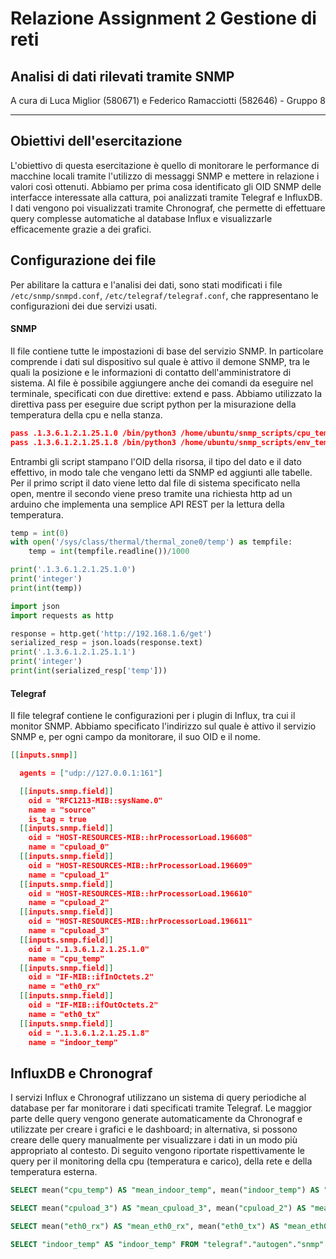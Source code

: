 # Relazione Assignment 2 Gestione di reti

## Analisi di dati rilevati tramite SNMP
A cura di Luca Miglior (580671) e Federico Ramacciotti (582646) - Gruppo 8

---

## Obiettivi dell'esercitazione
L'obiettivo di questa esercitazione è quello di monitorare le performance di macchine locali tramite l'utilizzo di messaggi SNMP e mettere in relazione i valori così ottenuti. Abbiamo per prima cosa identificato gli OID SNMP delle interfacce interessate alla cattura, poi analizzati tramite Telegraf e InfluxDB. I dati vengono poi visualizzati tramite Chronograf, che permette di effettuare query complesse automatiche al database Influx e visualizzarle efficacemente grazie a dei grafici.

## Configurazione dei file
Per abilitare la cattura e l'analisi dei dati, sono stati modificati i file `/etc/snmp/snmpd.conf`, `/etc/telegraf/telegraf.conf`, che rappresentano le configurazioni dei due servizi usati.

#### SNMP
Il file contiene tutte le impostazioni di base del servizio SNMP. In particolare comprende i dati sul dispositivo sul quale è attivo il demone SNMP, tra le quali la posizione e le informazioni di contatto dell'amministratore di sistema.
Al file è possibile aggiungere anche dei comandi da eseguire nel terminale, specificati con due direttive: extend e pass. Abbiamo utilizzato la direttiva pass per eseguire due script python per la misurazione della temperatura della cpu e nella stanza. 
```json
pass .1.3.6.1.2.1.25.1.0 /bin/python3 /home/ubuntu/snmp_scripts/cpu_temp.py
pass .1.3.6.1.2.1.25.1.8 /bin/python3 /home/ubuntu/snmp_scripts/env_temp.py
```
Entrambi gli script stampano l'OID della risorsa, il tipo del dato e il dato effettivo, in modo tale che vengano letti da SNMP ed aggiunti alle tabelle. Per il primo script il dato viene letto dal file di sistema specificato nella open, mentre il secondo viene preso tramite una richiesta http ad un arduino che implementa una semplice API REST per la lettura della temperatura.
```py
temp = int(0)
with open('/sys/class/thermal/thermal_zone0/temp') as tempfile:
    temp = int(tempfile.readline())/1000

print('.1.3.6.1.2.1.25.1.0')
print('integer')
print(int(temp))
```
```py
import json
import requests as http

response = http.get('http://192.168.1.6/get')
serialized_resp = json.loads(response.text)
print('.1.3.6.1.2.1.25.1.1')
print('integer')
print(int(serialized_resp['temp']))
```

#### Telegraf
Il file telegraf contiene le configurazioni per i plugin di Influx, tra cui il monitor SNMP. Abbiamo specificato l'indirizzo sul quale è attivo il servizio SNMP e, per ogni campo da monitorare, il suo OID e il nome.
```json
[[inputs.snmp]]

  agents = ["udp://127.0.0.1:161"]

  [[inputs.snmp.field]]
    oid = "RFC1213-MIB::sysName.0"
    name = "source"
    is_tag = true
  [[inputs.snmp.field]]
    oid = "HOST-RESOURCES-MIB::hrProcessorLoad.196608"
    name = "cpuload_0"
  [[inputs.snmp.field]]
    oid = "HOST-RESOURCES-MIB::hrProcessorLoad.196609"
    name = "cpuload_1"
  [[inputs.snmp.field]]
    oid = "HOST-RESOURCES-MIB::hrProcessorLoad.196610"
    name = "cpuload_2"
  [[inputs.snmp.field]]
    oid = "HOST-RESOURCES-MIB::hrProcessorLoad.196611"
    name = "cpuload_3"
  [[inputs.snmp.field]]
    oid = ".1.3.6.1.2.1.25.1.0"
    name = "cpu_temp"
  [[inputs.snmp.field]]
    oid = "IF-MIB::ifInOctets.2"
    name = "eth0_rx"
  [[inputs.snmp.field]]
    oid = "IF-MIB::ifOutOctets.2"
    name = "eth0_tx"
  [[inputs.snmp.field]]
    oid = ".1.3.6.1.2.1.25.1.8"
    name = "indoor_temp"
```

## InfluxDB e Chronograf
I servizi Influx e Chronograf utilizzano un sistema di query periodiche al database per far monitorare i dati specificati tramite Telegraf.
Le maggior parte delle query vengono generate automaticamente da Chronograf e utilizzate per creare i grafici e le dashboard; in alternativa, si possono creare delle query manualmente per visualizzare i dati in un modo più appropriato al contesto.
Di seguito vengono riportate rispettivamente le query per il monitoring della cpu (temperatura e carico), della rete e della temperatura esterna.
```sql
SELECT mean("cpu_temp") AS "mean_indoor_temp", mean("indoor_temp") AS "mean_indoor_temp" FROM "telegraf"."autogen"."snmp"
```
```sql
SELECT mean("cpuload_3") AS "mean_cpuload_3", mean("cpuload_2") AS "mean_cpuload_2", mean("cpuload_1") AS "mean_cpuload_1", mean("cpuload_0") AS "mean_cpuload_0" FROM "telegraf"."autogen"."snmp" WHERE time > :dashboardTime: AND time < :upperDashboardTime: GROUP BY time(:interval:) FILL(null)
```
```sql
SELECT mean("eth0_rx") AS "mean_eth0_rx", mean("eth0_tx") AS "mean_eth0_tx" FROM "telegraf"."autogen"."snmp" WHERE time > :dashboardTime: AND time < :upperDashboardTime: GROUP BY time(:interval:) FILL(null)
```
```sql
SELECT "indoor_temp" AS "indoor_temp" FROM "telegraf"."autogen"."snmp"
```
